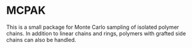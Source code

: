 # MCPAK
This is a small package for Monte Carlo sampling of isolated polymer chains. In addition to linear chains and rings, polymers with grafted side chains can also be handled.
